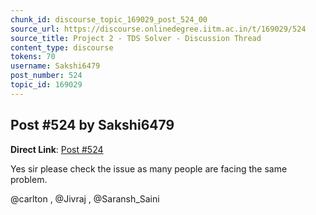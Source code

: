 ```yaml
---
chunk_id: discourse_topic_169029_post_524_00
source_url: https://discourse.onlinedegree.iitm.ac.in/t/169029/524
source_title: Project 2 - TDS Solver - Discussion Thread
content_type: discourse
tokens: 70
username: Sakshi6479
post_number: 524
topic_id: 169029
---
```


## Post #524 by Sakshi6479

**Direct Link**: [Post #524](https://discourse.onlinedegree.iitm.ac.in/t/169029/524)

Yes sir please check the issue as many people are facing the same problem.

@carlton , @Jivraj , @Saransh_Saini
